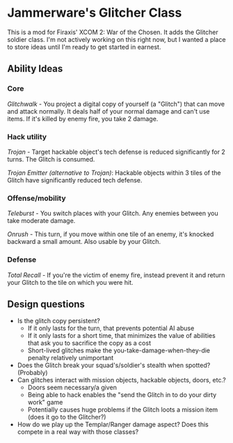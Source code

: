 # Jammerware's Glitcher Class
This is a mod for Firaxis' XCOM 2: War of the Chosen. It adds the Glitcher soldier class. I'm not actively working on this right now, but I wanted a place to store ideas until I'm ready to get started in earnest.

## Ability Ideas

### Core
*Glitchwalk* - You project a digital copy of yourself (a "Glitch") that can move and attack normally. It deals half of your normal damage and can't use items. If it's killed by enemy fire, you take 2 damage.

### Hack utility
*Trojan* - Target hackable object's tech defense is reduced significantly for 2 turns. The Glitch is consumed.

*Trojan Emitter (alternative to Trojan)*: Hackable objects within 3 tiles of the Glitch have significantly reduced tech defense.

### Offense/mobility
*Teleburst* - You switch places with your Glitch. Any enemies between you take moderate damage.

*Onrush* - This turn, if you move within one tile of an enemy, it's knocked backward a small amount. Also usable by your Glitch.

### Defense
*Total Recall* - If you're the victim of enemy fire, instead prevent it and return your Glitch to the tile on which you were hit.

## Design questions
- Is the glitch copy persistent?
    - If it only lasts for the turn, that prevents potential AI abuse
    - If it only lasts for a short time, that minimizes the value of abilities that ask you to sacrifice the copy as a cost
    - Short-lived glitches make the you-take-damage-when-they-die penalty relatively unimportant
- Does the Glitch break your squad's/soldier's stealth when spotted? (Probably)
- Can glitches interact with mission objects, hackable objects, doors, etc.?
    - Doors seem necessary/a given
    - Being able to hack enables the "send the Glitch in to do your dirty work" game
    - Potentially causes huge problems if the Glitch loots a mission item (does it go to the Glitcher?)
- How do we play up the Templar/Ranger damage aspect? Does this compete in a real way with those classes?